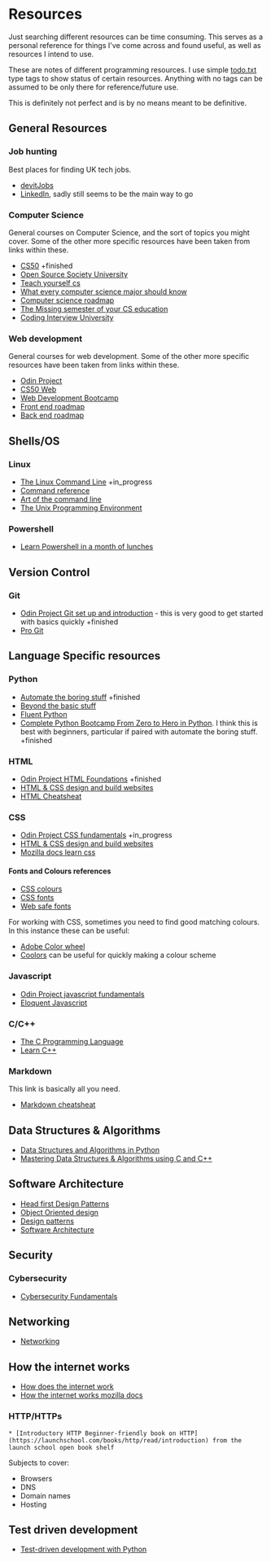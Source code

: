 # Resources

Just searching different resources can be time consuming. This serves as a personal reference for things I've come across and found useful, as well as resources I intend to use.

These are notes of different programming resources. I use simple [todo.txt](https://github.com/todotxt) type tags to show status of certain resources. Anything with no tags can be assumed to be only there for reference/future use.

This is definitely not perfect and is by no means meant to be definitive.

## General Resources

### Job hunting

Best places for finding UK tech jobs.

* [devitJobs](https://devitjobs.uk)
* [LinkedIn](https://www.linkedin.com), sadly still seems to be the main way to go

### Computer Science

General courses on Computer Science, and the sort of topics you might cover. Some of the other more specific resources have been taken from links within these.

* [CS50](https://cs50.harvard.edu/x/2023/) +finished
* [Open Source Society University](https://github.com/ossu/computer-science)
* [Teach yourself cs](https://teachyourselfcs.com/)
* [What every computer science major should know](https://matt.might.net/articles/what-cs-majors-should-know/)
* [Computer science roadmap](https://roadmap.sh/computer-science)
* [The Missing semester of your CS education](https://missing.csail.mit.edu/)
* [Coding Interview University](https://github.com/jwasham/coding-interview-university)

### Web development

General courses for web development. Some of the other more specific resources have been taken from links within these.

* [Odin Project](https://www.theodinproject.com/)
* [CS50 Web](https://cs50.harvard.edu/web/2020/)
* [Web Development Bootcamp](https://www.udemy.com/course/the-web-developer-bootcamp/learn/lecture/22587506?start=0#overview)
* [Front end roadmap](https://roadmap.sh/frontend)
* [Back end roadmap](https://roadmap.sh/backend)

## Shells/OS

### Linux

* [The Linux Command Line](https://www.amazon.co.uk/Linux-Command-Line-2nd/dp/1593279523) +in_progress
* [Command reference](https://files.fosswire.com/2007/08/fwunixref.pdf)
* [Art of the command line](https://github.com/jlevy/the-art-of-command-line)
* [The Unix Programming Environment](https://www.amazon.co.uk/UNIX-Programming-Environment-Prentice-Hall-Software/dp/013937681X/ref=sr_1_1?crid=3RCJBH7C4BPA8&keywords=unix+programming+environment&s=books&sprefix=unix+programming+environmen%2Cstripbooks%2C103&sr=1-1)

### Powershell

* [Learn Powershell in a month of lunches](https://www.manning.com/books/learn-powershell-in-a-month-of-lunches)

## Version Control

### Git

* [Odin Project Git set up and introduction](https://www.theodinproject.com/lessons/foundations-setting-up-git) - this is very good to get started with basics quickly +finished
* [Pro Git](https://git-scm.com/book/en/v2)

## Language Specific resources

### Python

* [Automate the boring stuff](https://automatetheboringstuff.com/) +finished
* [Beyond the basic stuff](https://inventwithpython.com/beyond/)
* [Fluent Python](https://www.oreilly.com/library/view/fluent-python-2nd/9781492056348/)
* [Complete Python Bootcamp From Zero to Hero in Python](https://www.udemy.com/course/complete-python-bootcamp/learn/lecture/9523238?start=15). I think this is best with beginners, particular if paired with automate the boring stuff. +finished

### HTML

* [Odin Project HTML Foundations](https://www.theodinproject.com/lessons/foundations-introduction-to-html-and-css) +finished
* [HTML & CSS design and build websites](https://www.amazon.co.uk/gp/product/1118008189/ref=as_li_ss_tl?ie=UTF8&linkCode=as2)
* [HTML Cheatsheat](https://developer.mozilla.org/en-US/docs/Learn/HTML/Cheatsheet)

### CSS

* [Odin Project CSS fundamentals](https://www.theodinproject.com/lessons/foundations-intro-to-css) +in_progress
* [HTML & CSS design and build websites](https://www.amazon.co.uk/gp/product/1118008189/ref=as_li_ss_tl?ie=UTF8&linkCode=as2)
* [Mozilla docs learn css](https://developer.mozilla.org/en-US/docs/Learn/CSS)

#### Fonts and Colours references
* [CSS colours](https://www.w3schools.com/cssref/css_colors_legal.php)
* [CSS fonts](https://www.w3schools.com/Css/css_font.asp)
* [Web safe fonts](https://www.w3schools.com/cssref/css_websafe_fonts.php)

For working with CSS, sometimes you need to find good matching colours. In this instance these can be useful:

* [Adobe Color wheel](https://color.adobe.com/create/color-wheel)
* [Coolors](https://coolors.co/) can be useful for quickly making a colour scheme

### Javascript

* [Odin Project javascript fundamentals](https://www.theodinproject.com/lessons/foundations-fundamentals-part-1)
* [Eloquent Javascript](https://eloquentjavascript.net/)

### C/C++

* [The C Programming Language](https://www.amazon.co.uk/gp/product/0131103628/ref=as_li_ss_tl?ie=UTF8&linkCode=as2)
* [Learn C++](https://learncpp.com)

### Markdown

This link is basically all you need. 

* [Markdown cheatsheat](https://www.markdownguide.org/cheat-sheet)

## Data Structures & Algorithms

* [Data Structures and Algorithms in Python](https://www.wiley.com/en-gb/Data+Structures+and+Algorithms+in+Python%2C+1st+Edition-p-9781118476734)
* [Mastering Data Structures & Algorithms using C and C++](https://www.udemy.com/course/datastructurescncpp/)

## Software Architecture

* [Head first Design Patterns](https://www.amazon.co.uk/Head-First-Design-Patterns-Object-Oriented/dp/149207800X/ref=sr_1_1?crid=1R15OKZO8FCG1&keywords=head+first+design+patterns&s=books&sprefix=head+first+design+pattern%2Cstripbooks%2C110&sr=1-1)
* [Object Oriented design](https://www.coursera.org/learn/object-oriented-design)
* [Design patterns](https://www.coursera.org/learn/design-patterns)
* [Software Architecture](https://www.coursera.org/learn/software-architecture)

## Security

### Cybersecurity

* [Cybersecurity Fundamentals](https://www.edx.org/course/cybersecurity-fundamentals)

## Networking

* [Networking](https://gaia.cs.umass.edu/kurose_ross/online_lectures.htm)

## How the internet works

* [How does the internet work](https://cs.fyi/guide/how-does-internet-work)
* [How the internet works mozilla docs](https://developer.mozilla.org/en-US/docs/Learn/Common_questions/Web_mechanics/How_does_the_Internet_work)

### HTTP/HTTPs
    * [Introductory HTTP Beginner-friendly book on HTTP](https://launchschool.com/books/http/read/introduction) from the launch school open book shelf

Subjects to cover:
* Browsers
* DNS
* Domain names
* Hosting

## Test driven development

* [Test-driven development with Python](https://www.obeythetestinggoat.com/pages/book.html#toc)
